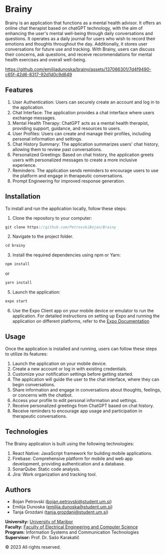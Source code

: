 # Brainy

Brainy is an application that functions as a mental health advisor. It offers an online chat therapist based on chatGPT technology, with the aim of enhancing the user's mental well-being through daily conversations and questions. It operates as a daily journal for users who wish to record their emotions and thoughts throughout the day. Additionally, it stores user conversations for future use and tracking. With Brainy, users can discuss their concerns, ask questions, and receive recommendations for mental health exercises and overall well-being.

https://github.com/emilijadunoska/brainy/assets/137066301/7d4f9490-c65f-42d6-8317-92d1d0c9d649

## Features
1. User Authentication: Users can securely create an account and log in to the application.
2. Chat Interface: The application provides a chat interface where users exchange messages.
3. Mental Health Therapy: ChatGPT acts as a mental health therapist, providing support, guidance, and resources to users.
4. User Profiles: Users can create and manage their profiles, including personal information and settings.
5. Chat History Summary: The application summarizes users' chat history, allowing them to review past conversations.
6. Personalized Greetings: Based on chat history, the application greets users with personalized messages to create a more inclusive experience.
7. Reminders: The application sends reminders to encourage users to use the platform and engage in therapeutic conversations.
8. Prompt Engineering for improved response generation.

## Installation

To install and run the application locally, follow these steps:

1. Clone the repository to your computer:
```javascript
git clone https://github.com/PetrovskiBojan/Brainy 
```
2. Navigate to the project folder.
```javascript
cd brainy
```
3. Install the required dependencies using npm or Yarn:
```javascript
npm install
```
or
```javascript
yarn install
```
5. Launch the application:
```javascript
expo start
```
6. Use the Expo Client app on your mobile device or emulator to run the application.
For detailed instructions on setting up Expo and running the application on different platforms, refer to the [Expo Documentation](https://docs.expo.dev/get-started/installation/)

## Usage

Once the application is installed and running, users can follow these steps to utilize its features:

1. Launch the application on your mobile device.
2. Create a new account or log in with existing credentials.
3. Customize your notification settings before getting started.
4. The application will guide the user to the chat interface, where they can begin conversations.
5. Share information and engage in conversations about thoughts, feelings, or concerns with the chatbot.
6. Access your profile to edit personal information and settings.
7. Receive personalized greetings from ChatGPT based on chat history.
8. Receive reminders to encourage app usage and participation in therapeutic conversations.

## Technologies

The Brainy application is built using the following technologies:

1. React Native: JavaScript framework for building mobile applications.
2. Firebase: Comprehensive platform for mobile and web app development, providing authentication and a database.
3. SonarQube: Static code analysis.
4. Jira: Work organization and tracking tool.

## Authors 
- Bojan Petrovski (bojan.petrovski@student.um.si)
- Emilija Dunoska (emilija.dunoska@student.um.si)
- Tanja Grozdani  (tanja.grozdani@student.um.si)

**University:** [University of Maribor](https://www.um.si/en/home-page/) </br>
**Faculty:** [Faculty of Electrical Engineering and Computer Science](https://feri.um.si/) </br>
**Program:** Information Systems and Communication Technologies </br>
**Supervisor:** Prof. Dr. Sašo Karakatič

&copy; 2023 All rights reserved.
